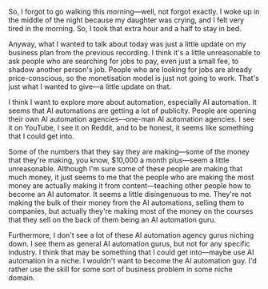 So, I forgot to go walking this morning—well, not forgot exactly. I woke up in the middle of the night because my daughter was crying, and I felt very tired in the morning. So, I took that extra hour and a half to stay in bed.

Anyway, what I wanted to talk about today was just a little update on my business plan from the previous recording. I think it's a little unreasonable to ask people who are searching for jobs to pay, even just a small fee, to shadow another person's job. People who are looking for jobs are already price-conscious, so the monetisation model is just not going to work. That's just what I wanted to give—a little update on that.

I think I want to explore more about automation, especially AI automation. It seems that AI automations are getting a lot of publicity. People are opening their own AI automation agencies—one-man AI automation agencies. I see it on YouTube, I see it on Reddit, and to be honest, it seems like something that I could get into.

Some of the numbers that they say they are making—some of the money that they're making, you know, $10,000 a month plus—seem a little unreasonable. Although I'm sure some of these people are making that much money, it just seems to me that the people who are making the most money are actually making it from content—teaching other people how to become an AI automator. It seems a little disingenuous to me. They're not making the bulk of their money from the AI automations, selling them to companies, but actually they're making most of the money on the courses that they sell on the back of them being an AI automation guru.

Furthermore, I don't see a lot of these AI automation agency gurus niching down. I see them as general AI automation gurus, but not for any specific industry. I think that may be something that I could get into—maybe use AI automation in a niche. I wouldn't want to become the AI automation guy. I'd rather use the skill for some sort of business problem in some niche domain.
